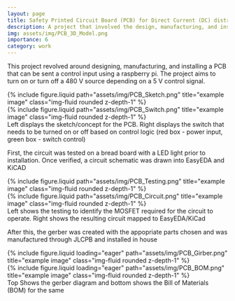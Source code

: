 ```yaml
---
layout: page
title: Safety Printed Circuit Board (PCB) for Direct Current (DC) distribution panel
description: A project that involved the design, manufacturing, and installation of a custom PCB
img: assets/img/PCB_3D_Model.png
importance: 6
category: work
---
```


This project revolved around designing, manufacturing, and installing a PCB that can be sent a control input using a raspberry pi. The project aims to turn on or turn off a 480 V source depending on a 5 V control signal. 

<div class="row justify-content-sm-center">
    <div class="col-sm-4 mt-3 mt-md-0">
        {% include figure.liquid path="assets/img/PCB_Sketch.png" title="example image" class="img-fluid rounded z-depth-1" %}
    </div>
    <div class="col-sm-8 mt-3 mt-md-0">
        {% include figure.liquid path="assets/img/PCB_Switch.png" title="example image" class="img-fluid rounded z-depth-1" %}
    </div>
</div>
<div class="caption">
    Left displays the sketch/concept for the PCB. Right displays the switch that needs to be turned on or off based on control logic (red box - power input, green box - switch control)
</div>

First, the circuit was tested on a bread board with a LED light prior to installation. Once verified, a circuit schematic was drawn into EasyEDA and KiCAD

<div class="row justify-content-sm-center">
    <div class="col-sm mt-3 mt-md-0">
        {% include figure.liquid path="assets/img/PCB_Testing.png" title="example image" class="img-fluid rounded z-depth-1" %}
    </div>
    <div class="col-sm mt-3 mt-md-0">
        {% include figure.liquid path="assets/img/PCB_Circuit.png" title="example image" class="img-fluid rounded z-depth-1" %}
    </div>
</div>
<div class="caption">
    Left shows the testing to identify the MOSFET required for the circuit to operate. Right shows the resulting circuit mapped to EasyEDA/KiCad
</div>

After this, the gerber was created with the appopriate parts chosen and was manufactured through JLCPB and installed in house

<div class="row">
    <div class="col-sm mt-3 mt-md-0">
        {% include figure.liquid loading="eager" path="assets/img/PCB_Girber.png" title="example image" class="img-fluid rounded z-depth-1" %}
    </div>
</div>
<div class="row">
    <div class="col-sm mt-3 mt-md-0">
        {% include figure.liquid loading="eager" path="assets/img/PCB_BOM.png" title="example image" class="img-fluid rounded z-depth-1" %}
    </div>
</div>
<div class="caption">
    Top Shows the gerber diagram and bottom shows the Bill of Materials (BOM) for the same
</div>






